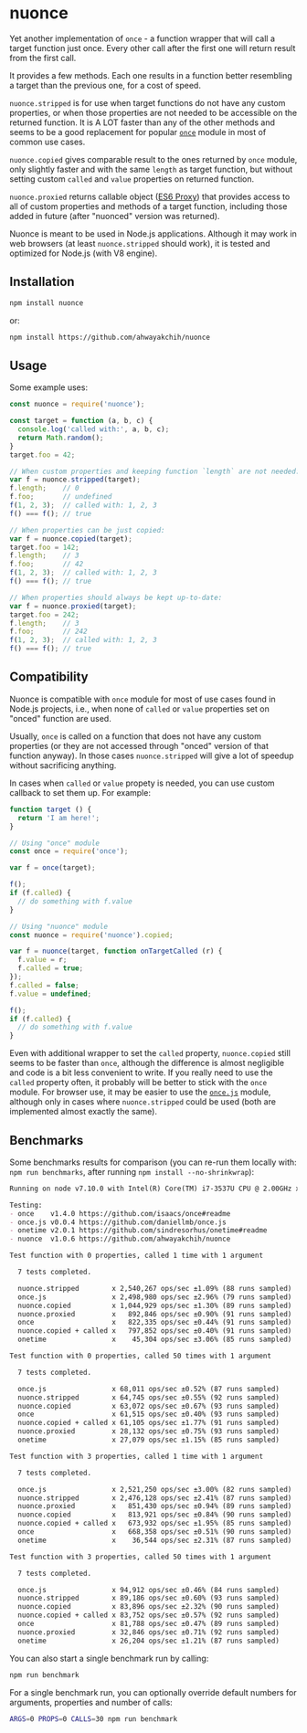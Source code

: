 nuonce
======

Yet another implementation of `once` - a function wrapper that will call a target function just once. Every other call after the first one will return result from the first call.

It provides a few methods. Each one results in a function better resembling a target than the previous one, for a cost of speed.

`nuonce.stripped` is for use when target functions do not have any custom properties, or when those properties are not needed to be accessible on the returned function. It is A LOT faster than any of the other methods and seems to be a good replacement for popular [`once`](https://github.com/isaacs/once) module in most of common use cases.

`nuonce.copied` gives comparable result to the ones returned by `once` module, only slightly faster and with the same `length` as target function, but without setting custom `called` and `value` properties on returned function.

`nuonce.proxied` returns callable object ([ES6 Proxy](https://developer.mozilla.org/en/docs/Web/JavaScript/Reference/Global_Objects/Proxy)) that provides access to all of custom properties and methods of a target function, including those added in future (after "nuonced" version was returned).

Nuonce is meant to be used in Node.js applications. Although it may work in web browsers (at least `nuonce.stripped` should work), it is tested and optimized for Node.js (with V8 engine).


## Installation

```sh
npm install nuonce
```

or:

```sh
npm install https://github.com/ahwayakchih/nuonce
```


## Usage

Some example uses:

```js
const nuonce = require('nuonce');

const target = function (a, b, c) {
  console.log('called with:', a, b, c);
  return Math.random();
}
target.foo = 42;

// When custom properties and keeping function `length` are not needed:
var f = nuonce.stripped(target);
f.length;    // 0
f.foo;       // undefined
f(1, 2, 3);  // called with: 1, 2, 3
f() === f(); // true

// When properties can be just copied:
var f = nuonce.copied(target);
target.foo = 142;
f.length;    // 3
f.foo;       // 42
f(1, 2, 3);  // called with: 1, 2, 3
f() === f(); // true

// When properties should always be kept up-to-date:
var f = nuonce.proxied(target);
target.foo = 242;
f.length;    // 3
f.foo;       // 242
f(1, 2, 3);  // called with: 1, 2, 3
f() === f(); // true
```


## Compatibility

Nuonce is compatible with `once` module for most of use cases found in Node.js projects, i.e., when none of `called` or `value` properties set on "onced" function are used.

Usually, `once` is called on a function that does not have any custom properties (or they are not accessed through "onced" version of that function anyway). In those cases `nuonce.stripped` will give a lot of speedup without sacrificing anything.

In cases when `called` or `value` propety is needed, you can use custom callback to set them up. For example:

```js
function target () {
  return 'I am here!';
}

// Using "once" module
const once = require('once');

var f = once(target);

f();
if (f.called) {
  // do something with f.value
}

// Using "nuonce" module
const nuonce = require('nuonce').copied;

var f = nuonce(target, function onTargetCalled (r) {
  f.value = r;
  f.called = true;
});
f.called = false;
f.value = undefined;

f();
if (f.called) {
  // do something with f.value
}
```

Even with additional wrapper to set the `called` property, `nuonce.copied` still seems to be faster than `once`, although the difference is almost negligible and code is a bit less convenient to write. If you really need to use the `called` property often, it probably will be better to stick with the `once` module.
For browser use, it may be easier to use the [`once.js`](https://github.com/daniellmb/once.js) module, although only in cases where `nuonce.stripped` could be used (both are implemented almost exactly the same).


## Benchmarks

Some benchmarks results for comparison (you can re-run them locally with: `npm run benchmarks`, after running `npm install --no-shrinkwrap`):

```markdown
Running on node v7.10.0 with Intel(R) Core(TM) i7-3537U CPU @ 2.00GHz x 4

Testing:
- once    v1.4.0 https://github.com/isaacs/once#readme           
- once.js v0.0.4 https://github.com/daniellmb/once.js            
- onetime v2.0.1 https://github.com/sindresorhus/onetime#readme  
- nuonce  v1.0.6 https://github.com/ahwayakchih/nuonce           

Test function with 0 properties, called 1 time with 1 argument

  7 tests completed.

  nuonce.stripped        x 2,540,267 ops/sec ±1.09% (88 runs sampled)
  once.js                x 2,498,980 ops/sec ±2.96% (79 runs sampled)
  nuonce.copied          x 1,044,929 ops/sec ±1.30% (89 runs sampled)
  nuonce.proxied         x   892,846 ops/sec ±0.90% (91 runs sampled)
  once                   x   822,335 ops/sec ±0.44% (91 runs sampled)
  nuonce.copied + called x   797,852 ops/sec ±0.40% (91 runs sampled)
  onetime                x    45,304 ops/sec ±3.06% (85 runs sampled)

Test function with 0 properties, called 50 times with 1 argument

  7 tests completed.

  once.js                x 68,011 ops/sec ±0.52% (87 runs sampled)
  nuonce.stripped        x 64,745 ops/sec ±0.55% (92 runs sampled)
  nuonce.copied          x 63,072 ops/sec ±0.67% (93 runs sampled)
  once                   x 61,515 ops/sec ±0.40% (93 runs sampled)
  nuonce.copied + called x 61,105 ops/sec ±1.77% (91 runs sampled)
  nuonce.proxied         x 28,132 ops/sec ±0.75% (93 runs sampled)
  onetime                x 27,079 ops/sec ±1.15% (85 runs sampled)

Test function with 3 properties, called 1 time with 1 argument

  7 tests completed.

  once.js                x 2,521,250 ops/sec ±3.00% (82 runs sampled)
  nuonce.stripped        x 2,476,128 ops/sec ±2.41% (87 runs sampled)
  nuonce.proxied         x   851,430 ops/sec ±0.94% (89 runs sampled)
  nuonce.copied          x   813,921 ops/sec ±0.84% (90 runs sampled)
  nuonce.copied + called x   673,932 ops/sec ±1.95% (85 runs sampled)
  once                   x   668,358 ops/sec ±0.51% (90 runs sampled)
  onetime                x    36,544 ops/sec ±2.31% (87 runs sampled)

Test function with 3 properties, called 50 times with 1 argument

  7 tests completed.

  once.js                x 94,912 ops/sec ±0.46% (84 runs sampled)
  nuonce.stripped        x 89,186 ops/sec ±0.60% (93 runs sampled)
  nuonce.copied          x 83,896 ops/sec ±2.32% (90 runs sampled)
  nuonce.copied + called x 83,752 ops/sec ±0.57% (92 runs sampled)
  once                   x 81,788 ops/sec ±0.47% (89 runs sampled)
  nuonce.proxied         x 32,846 ops/sec ±0.71% (92 runs sampled)
  onetime                x 26,204 ops/sec ±1.21% (87 runs sampled)
```

You can also start a single benchmark run by calling:

```sh
npm run benchmark
```

For a single benchmark run, you can optionally override default numbers for arguments, properties and number of calls:

```sh
ARGS=0 PROPS=0 CALLS=30 npm run benchmark
```
